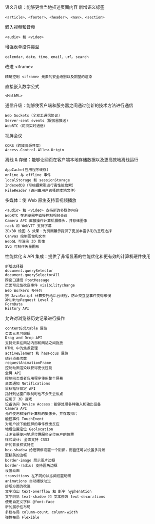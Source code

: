 语义升级：能够更恰当地描述页面内容
新增语义标签

	<article>、<footer>、<header>、<nav>、<section>

嵌入视频和音频
	
	<audio> 和 <video>

增强表单控件类型
	
	calendar、date、time、email、url、search

改进 &lt;iframe>
	
	精确控制 <iframe> 元素的安全级别以及期望的渲染

直接嵌入数学公式
	
	<MathML>

通信升级：能够使客户端和服务器之间通过创新的技术方法进行通信
	
	Web Sockets（全双工通信协议)
	Server-sent events（服务器推送)
	WebRTC（网页实时通信）

视屏会议
	
	CORS（跨域资源共享）
	Access-Control-Allow-Origin

离线 & 存储：能够让网页在客户端本地存储数据以及更高效地离线运行

	AppCache(应用程序缓存)
	online 与 offline 事件
	localStorage 和 sessionStorage
	IndexedDB（可根据索引进行高性能检索）
	FileReader（访问由用户选择的本地文件）

多媒体：使 Web 原生支持音视频播放
	
	<audio> 和 <video> 支持新的多媒体内容
	WebRTC 在浏览器中直接控制视频会议
	Camera API 直接操作计算机摄像头，并存储图像
	rack 和 WebVTT 支持字幕
	2D/3D 绘图 & 效果：为页面展示提供了更加丰富多彩的呈现选择
	Canvas 绘制图像和文本
	WebGL 可渲染 3D 影像
	SVG 可制作矢量图形

性能优化 & API 集成：提供了非常显著的性能优化和更有效的计算机硬件使用

	新增选择器
	document.querySelector
	document.querySelectorAll
	跨窗口通信 PostMessage
	页面可见性改变事件 visibilitychange
	Web Workers 多任务
	把 JavaScript 计算委托给后台线程，防止交互型事件变得缓慢
	XMLHttpRequest Level 2
	FormData
	History API

允许对浏览器历史记录进行操作

	contentEditable 属性
	页面元素可编辑
	Drag and Drop API
	支持元素在网站内部和网站之间拖放
	HTML 中的焦点管理
	activeElement 和 hasFocus 属性
	统计点击次数
	requestAnimationFrame
	控制动画渲染以获得更优性能
	全屏 API
	控制网页或者应用程序使用整个屏幕
	桌面通知 Notifications
	鼠标指针锁定 API
	指针到达窗口限制时也不会失去焦点
	应用于 3D 游戏
	设备访问 Device Access：能够处理各种输入和输出设备
	Camera API
	允许使用和操作计算机的摄像头，并存取照片
	触控事件 TouchEvent
	对用户按下触控屏的事件做出反应
	地理位置定位 Geolocation
	让浏览器使用地理位置服务定位用户的位置
	样式设计: 全面支持 CSS3
	新的背景样式特性
	box-shadow 给逻辑框设置一个阴影，而且还可以设置多背景
	更精美的边框
	border-image 展示图片边框
	border-radius 支持圆角边框
	设置动画
	transitions 在不同的状态间设置动画
	animations 自动播放动过
	排版方面的改进
	文字溢出 text-overflow 和 断字 hyphenation
	文字阴影 text-shadow 和 文本修饰 text-decorations
	使用自定义字体 @font-face
	新的展示性布局
	多栏布局 column-count、column-width
	弹性布局 Flexible 